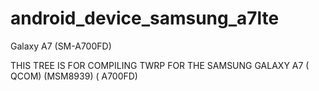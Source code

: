 # android_device_samsung_a7lte
Galaxy A7 (SM-A700FD)

THIS TREE IS FOR COMPILING TWRP FOR THE SAMSUNG GALAXY A7 ( QCOM) (MSM8939) ( A700FD)
